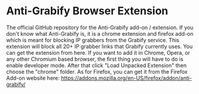 # Anti-Grabify Browser Extension
The official GitHub repository for the Anti-Grabify add-on / extension. If you don't know what Anti-Grabify is, it is a chrome 
extension and firefox add-on which is meant for blocking IP grabbers from the Grabify service. This extension will block all 20+ IP grabber links that Grabify currently uses. You can get the extension from here. If you want to add it in  Chrome, Opera, or any other Chromium based browser, the first thing you will have to do is enable developer mode. After that click "Load Unpacked Extension" then choose the "chrome" folder. As for Firefox, you can get it from the Firefox Add-on website here: https://addons.mozilla.org/en-US/firefox/addon/anti-grabify/
